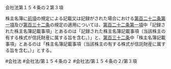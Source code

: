 会社法第１５４条の２第３項

株主名簿に[前項](会社法＿＿＿＿第１５４条の２第２項)の規定による記載又は記録がされた場合における[第百二十二条第一項](会社法＿＿＿＿第１２２条第１項)及び[第百三十二条](会社法＿＿＿＿第１３２条)の規定の適用については、[第百二十二条第一項](会社法＿＿＿＿第１２２条第１項)中「記録された株主名簿記載事項」とあるのは「記録された株主名簿記載事項（当該株主の有する株式が信託財産に属する旨を含む。）」と、[第百三十二条](会社法＿＿＿＿第１３２条)中「株主名簿記載事項」とあるのは「株主名簿記載事項（当該株主の有する株式が信託財産に属する旨を含む。）」とする。

#会社法
#会社法/第１５４条の２
#会社法/第１５４条の２/第３項
